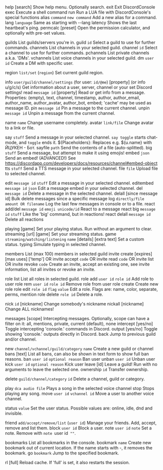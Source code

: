 help [search]   Show help menu. Optionally search.
exit    Exit DiscordConsole
exec    Execute a shell command
run     Run a LUA file with DiscordConsole's special functions
alias `command` `new command`   Add a new alias for a command.
lang `language` Same as starting with --lang
latency Shows the last heartbeat's ping.
permcalc [preset]       Open the permission calculator, and optionally with pre-set values.

guilds          List guilds/servers you're in.
guild `id`      Select a guild to use for further commands.
channels        List channels in your selected guild.
channel `id`    Select a channel to use for further commands.
pchannels       List private channels a.k.a. 'DMs'.
vchannels       List voice channels in your selected guild.
dm `user id`    Create a DM with specific user.

region `list/set` (`region`)    Set current guild region.

info `user/guild/channel/settings` (for user: `id/@me`) [property] (or info u/g/c/s)    Get information about a user, server, channel or your set Discord settings!
read `message id` [property]    Read or get info from a message. Properties: (empty), text, channel, timestamp, author, author_email, author_name, author_avatar, author_bot, embed; 'cache' may be used as message ID.
pin `message id`        Pin a message to the current channel.
unpin `message id`      Unpin a message from the current channel.

name `name`     Change username completely.
avatar `link/file`      Change avatar to a link or file.

say `stuff`     Send a message in your selected channel. `say toggle` starts chat-mode, and `toggle` ends it.
${Placeholders}:        Replaces e.g. ${u.name} with ЙЦУКЕН - Бот.
sayfile `path`  Send the contents of a file (auto-splitted).
big `stuff`     Send a message, but attempt to make it using emojis!
embed `json`    Send an embed! (ADVANCED!) See https://discordapp.com/developers/docs/resources/channel#embed-object
tts `stuff`     Send a TTS message in your selected channel.
file `file`     Upload file to selected channel.

edit `message id` `stuff`       Edit a message in your selected channel.
editembed `message id` `json`   Edit a message embed in your selected channel.
del `message id`        Delete a message in the selected channel.
delall [since message id]       Bulk delete messages since a specific message
log `directly/file` `amount OR filename`        Log the last few messages in console or to a file.
react add/del `message id` `emoji unicode/id`   React to a message
react big `message id` `stuff`  Like the 'big' command, but in reactions!
react delall `message id`       Delete all reactions

playing [game]  Set your playing status. Run without an argument to clear.
streaming [url] [game]  Set your streaming status.
game `streaming/watching/listening` `name` [details] [extra text]       Set a custom status.
typing  Simulate typing in selected channel.

members List (max 100) members in selected guild
invite create [expires] [max uses] ['temp'] OR invite accept `code` OR invite read `code` OR invite list OR invite revoke `code` Create an invite, accept an existing one, see invite information, list all invites or revoke an invite.

role list       List all roles in selected guild.
role add `user id` `role id`    Add role to user
role rem `user id` `role id`    Remove role from user
role create     Create new role
role edit `role id` `flag` `value`      Edit a role. Flags are: name, color, separate, perms, mention
role delete `role id`   Delete a role.

nick `id` [nickname]    Change somebody's nickname
nickall [nickname]      Change ALL nicknames!

messages [scope]        Intercepting messages. Optionally, scope can have a filter on it: all, mentions, private, current (default), none
intercept [yes/no]      Toggle intercepting 'console.' commands in Discord.
output [yes/no] Toggle showing 'console.' outputs directly in Discord.
back    Jump to previous guild and/or channel.

new `channel/vchannel/guild/category` `name`    Create a new guild or channel
bans [text]     List all bans, can also be shown in text form to show full ban reasons.
ban `user id` `optional reason` Ban user
unban `user id` Unban user
kick `user id` `optional reason`        Kick user
leave [id]      Leave a guild! Run with no arguments to leave the selected one.
ownership `id`  Transfer ownership.

delete `guild/channel/category` `id`    Delete a channel, guild or category.

play `dca audio file`   Plays a song in the selected voice channel
stop    Stops playing any song.
move `user id` `vchannel id`    Move a user to another voice channel.

status `value`  Set the user status. Possible values are: online, idle, dnd and invisible.

friend `add/accept/remove/list` (`user id`)     Manage your friends. Add, accept, remove and list them.
block `user id` Block a user.
note `user id` `note`   Set a note. Remove with `note `user id` ""`.

bookmarks       List all bookmarks in the console.
bookmark `name` Create new bookmark out of current location. If the name starts with -, it removes the bookmark.
go `bookmark`   Jump to the specified bookmark.

rl [full]       Reload cache. If 'full' is set, it also restarts the session.
